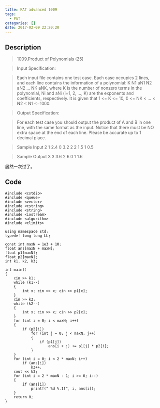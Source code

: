 ```yaml
---
title: PAT advanced 1009
tags:
  - PAT
categories: []
date: 2017-02-09 22:20:20
---
```


## Description

> 1009.Product of Polynomials (25)

> Input Specification:

> Each input file contains one test case. Each case occupies 2 lines, and each line contains the information of a polynomial: K N1 aN1 N2 aN2 ... NK aNK, where K is the number of nonzero terms in the polynomial, Ni and aNi (i=1, 2, ..., K) are the exponents and coefficients, respectively. It is given that 1 <= K <= 10, 0 <= NK < ... < N2 < N1 <=1000.

> Output Specification:

> For each test case you should output the product of A and B in one line, with the same format as the input. Notice that there must be NO extra space at the end of each line. Please be accurate up to 1 decimal place.

> Sample Input
2 1 2.4 0 3.2
2 2 1.5 1 0.5

> Sample Output
3 3 3.6 2 6.0 1 1.6

居然一次过了。

## Code

```
#include <cstdio>
#include <queue>
#include <vector>
#include <cstring>
#include <string>
#include <iostream>
#include <algorithm>
#include <climits>

using namespace std;
typedef long long LL;

const int maxN = 1e3 + 10;
float ans[maxN + maxN];
float p1[maxN];
float p2[maxN];
int k1, k2, k3;

int main()
{
	cin >> k1;
	while (k1--)
	{
		int x; cin >> x; cin >> p1[x];
	}
	cin >> k2;
	while (k2--)
	{
		int x; cin >> x; cin >> p2[x];
	}
	for (int i = 0; i < maxN; i++)
	{
		if (p2[i])
			for (int j = 0; j < maxN; j++)
			{
				if (p1[j])
					ans[i + j] += p1[j] * p2[i];
			}
	}
	for (int i = 0; i < 2 * maxN; i++)
		if (ans[i])
			k3++;
	cout << k3;
	for (int i = 2 * maxN - 1; i >= 0; i--)
	{
		if (ans[i])
			printf(" %d %.1f", i, ans[i]);
	}
	return 0;
}
```
